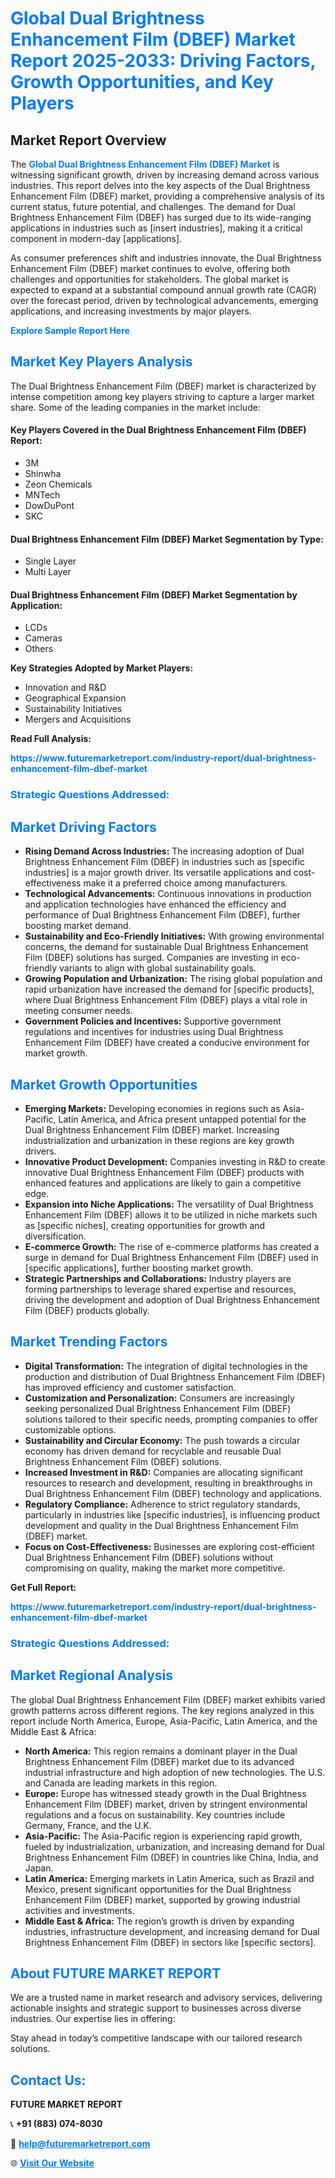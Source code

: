 <h1 style="color: #007BFF;">Global Dual Brightness Enhancement Film (DBEF) Market Report 2025-2033: Driving Factors, Growth Opportunities, and Key Players</h1>

<section id="overview">
<h2>Market Report Overview</h2>
<p>The <a href="https://www.futuremarketreport.com/industry-report/dual-brightness-enhancement-film-dbef-market" style="color: #007BFF; text-decoration: none;"><strong>Global Dual Brightness Enhancement Film (DBEF) Market</strong></a> is witnessing significant growth, driven by increasing demand across various industries. This report delves into the key aspects of the Dual Brightness Enhancement Film (DBEF) market, providing a comprehensive analysis of its current status, future potential, and challenges. The demand for Dual Brightness Enhancement Film (DBEF) has surged due to its wide-ranging applications in industries such as [insert industries], making it a critical component in modern-day [applications].</p>
<p>As consumer preferences shift and industries innovate, the Dual Brightness Enhancement Film (DBEF) market continues to evolve, offering both challenges and opportunities for stakeholders. The global market is expected to expand at a substantial compound annual growth rate (CAGR) over the forecast period, driven by technological advancements, emerging applications, and increasing investments by major players.</p>
</section>

<section id="overview">
<p><a href="https://www.futuremarketreport.com/request-sample/reportId=46579" style="color: #007BFF; text-decoration: none;"><strong>Explore Sample Report Here</strong></a></p>
</section>

<section id="key-players">
<h2 style="color: #007BFF;">Market Key Players Analysis</h2>
<p>The Dual Brightness Enhancement Film (DBEF) market is characterized by intense competition among key players striving to capture a larger market share. Some of the leading companies in the market include:</p>
<h4>Key Players Covered in the Dual Brightness Enhancement Film (DBEF) Report:</h4>
<ul><li>3M</li><li>Shinwha</li><li>Zeon Chemicals</li><li>MNTech</li><li>DowDuPont</li><li>SKC</li></ul>
<h4>Dual Brightness Enhancement Film (DBEF) Market Segmentation by Type:</h4>
<ul><li>Single Layer</li><li>Multi Layer</li></ul>

<h4>Dual Brightness Enhancement Film (DBEF) Market Segmentation by Application:</h4>
<ul><li>LCDs</li><li>Cameras</li><li>Others</li></ul>
<p><strong>Key Strategies Adopted by Market Players:</strong></p>
<ul>
<li>Innovation and R&D</li>
<li>Geographical Expansion</li>
<li>Sustainability Initiatives</li>
<li>Mergers and Acquisitions</li>
</ul>
</section>

<section>
<p><strong>Read Full Analysis: </strong></p><a href="https://www.futuremarketreport.com/industry-report/dual-brightness-enhancement-film-dbef-market" style="color: #007BFF; text-decoration: none;"><strong>https://www.futuremarketreport.com/industry-report/dual-brightness-enhancement-film-dbef-market</strong></a>
<h3 style="color: #007BFF;">Strategic Questions Addressed:</h3>
</section>

<section id="driving-factors">
<h2 style="color: #007BFF;">Market Driving Factors</h2>
<ul>
<li><strong>Rising Demand Across Industries:</strong> The increasing adoption of Dual Brightness Enhancement Film (DBEF) in industries such as [specific industries] is a major growth driver. Its versatile applications and cost-effectiveness make it a preferred choice among manufacturers.</li>
<li><strong>Technological Advancements:</strong> Continuous innovations in production and application technologies have enhanced the efficiency and performance of Dual Brightness Enhancement Film (DBEF), further boosting market demand.</li>
<li><strong>Sustainability and Eco-Friendly Initiatives:</strong> With growing environmental concerns, the demand for sustainable Dual Brightness Enhancement Film (DBEF) solutions has surged. Companies are investing in eco-friendly variants to align with global sustainability goals.</li>
<li><strong>Growing Population and Urbanization:</strong> The rising global population and rapid urbanization have increased the demand for [specific products], where Dual Brightness Enhancement Film (DBEF) plays a vital role in meeting consumer needs.</li>
<li><strong>Government Policies and Incentives:</strong> Supportive government regulations and incentives for industries using Dual Brightness Enhancement Film (DBEF) have created a conducive environment for market growth.</li>
</ul>
</section>

<section id="growth-opportunities">
<h2 style="color: #007BFF;">Market Growth Opportunities</h2>
<ul>
<li><strong>Emerging Markets:</strong> Developing economies in regions such as Asia-Pacific, Latin America, and Africa present untapped potential for the Dual Brightness Enhancement Film (DBEF) market. Increasing industrialization and urbanization in these regions are key growth drivers.</li>
<li><strong>Innovative Product Development:</strong> Companies investing in R&D to create innovative Dual Brightness Enhancement Film (DBEF) products with enhanced features and applications are likely to gain a competitive edge.</li>
<li><strong>Expansion into Niche Applications:</strong> The versatility of Dual Brightness Enhancement Film (DBEF) allows it to be utilized in niche markets such as [specific niches], creating opportunities for growth and diversification.</li>
<li><strong>E-commerce Growth:</strong> The rise of e-commerce platforms has created a surge in demand for Dual Brightness Enhancement Film (DBEF) used in [specific applications], further boosting market growth.</li>
<li><strong>Strategic Partnerships and Collaborations:</strong> Industry players are forming partnerships to leverage shared expertise and resources, driving the development and adoption of Dual Brightness Enhancement Film (DBEF) products globally.</li>
</ul>
</section>

<section id="trending-factors">
<h2 style="color: #007BFF;">Market Trending Factors</h2>
<ul>
<li><strong>Digital Transformation:</strong> The integration of digital technologies in the production and distribution of Dual Brightness Enhancement Film (DBEF) has improved efficiency and customer satisfaction.</li>
<li><strong>Customization and Personalization:</strong> Consumers are increasingly seeking personalized Dual Brightness Enhancement Film (DBEF) solutions tailored to their specific needs, prompting companies to offer customizable options.</li>
<li><strong>Sustainability and Circular Economy:</strong> The push towards a circular economy has driven demand for recyclable and reusable Dual Brightness Enhancement Film (DBEF) solutions.</li>
<li><strong>Increased Investment in R&D:</strong> Companies are allocating significant resources to research and development, resulting in breakthroughs in Dual Brightness Enhancement Film (DBEF) technology and applications.</li>
<li><strong>Regulatory Compliance:</strong> Adherence to strict regulatory standards, particularly in industries like [specific industries], is influencing product development and quality in the Dual Brightness Enhancement Film (DBEF) market.</li>
<li><strong>Focus on Cost-Effectiveness:</strong> Businesses are exploring cost-efficient Dual Brightness Enhancement Film (DBEF) solutions without compromising on quality, making the market more competitive.</li>
</ul>
</section>

<section>
<p><strong>Get Full Report: </strong></p><a href="https://www.futuremarketreport.com/industry-report/dual-brightness-enhancement-film-dbef-market" style="color: #007BFF; text-decoration: none;"><strong>https://www.futuremarketreport.com/industry-report/dual-brightness-enhancement-film-dbef-market</strong></a>
<h3 style="color: #007BFF;">Strategic Questions Addressed:</h3>
</section>


<section id="regional-analysis">
<h2 style="color: #007BFF;">Market Regional Analysis</h2>
<p>The global Dual Brightness Enhancement Film (DBEF) market exhibits varied growth patterns across different regions. The key regions analyzed in this report include North America, Europe, Asia-Pacific, Latin America, and the Middle East & Africa:</p>
<ul>
<li><strong>North America:</strong> This region remains a dominant player in the Dual Brightness Enhancement Film (DBEF) market due to its advanced industrial infrastructure and high adoption of new technologies. The U.S. and Canada are leading markets in this region.</li>
<li><strong>Europe:</strong> Europe has witnessed steady growth in the Dual Brightness Enhancement Film (DBEF) market, driven by stringent environmental regulations and a focus on sustainability. Key countries include Germany, France, and the U.K.</li>
<li><strong>Asia-Pacific:</strong> The Asia-Pacific region is experiencing rapid growth, fueled by industrialization, urbanization, and increasing demand for Dual Brightness Enhancement Film (DBEF) in countries like China, India, and Japan.</li>
<li><strong>Latin America:</strong> Emerging markets in Latin America, such as Brazil and Mexico, present significant opportunities for the Dual Brightness Enhancement Film (DBEF) market, supported by growing industrial activities and investments.</li>
<li><strong>Middle East & Africa:</strong> The region’s growth is driven by expanding industries, infrastructure development, and increasing demand for Dual Brightness Enhancement Film (DBEF) in sectors like [specific sectors].</li>
</ul>
</section>

<footer>
<h2 style="color: #007BFF;">About FUTURE MARKET REPORT</h2>
<p>We are a trusted name in market research and advisory services, delivering actionable insights and strategic support to businesses across diverse industries. Our expertise lies in offering:</p>

<p>Stay ahead in today’s competitive landscape with our tailored research solutions.</p>

<h2 style="color: #007BFF;">Contact Us:</h2>
<p><strong>FUTURE MARKET REPORT</strong></p>
<p>📞 <strong>+91 (883) 074-8030</strong></p>
<p>📧 <strong><a href="mailto:help@futuremarketreport.com" style="color: #007BFF;">help@futuremarketreport.com</a></strong></p>
<p>🌐 <strong><a href="https://www.futuremarketreport.com/" style="color: #007BFF;">Visit Our Website</a></strong></p>
</footer>
